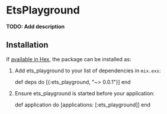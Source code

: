 # EtsPlayground

**TODO: Add description**

## Installation

If [available in Hex](https://hex.pm/docs/publish), the package can be installed as:

  1. Add ets_playground to your list of dependencies in `mix.exs`:

        def deps do
          [{:ets_playground, "~> 0.0.1"}]
        end

  2. Ensure ets_playground is started before your application:

        def application do
          [applications: [:ets_playground]]
        end

